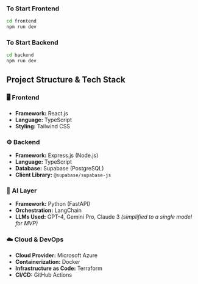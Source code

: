### To Start Frontend
```bash
cd frontend
npm run dev
```
### To Start Backend
```bash
cd backend
npm run dev
```
## Project Structure & Tech Stack

### 🖥️ Frontend
- **Framework:** React.js
- **Language:** TypeScript
- **Styling:** Tailwind CSS

### ⚙️ Backend
- **Framework:** Express.js (Node.js)
- **Language:** TypeScript
- **Database:** Supabase (PostgreSQL)
- **Client Library:** `@supabase/supabase-js`

### 🤖 AI Layer
- **Framework:** Python (FastAPI)
- **Orchestration:** LangChain
- **LLMs Used:** GPT-4, Gemini Pro, Claude 3 *(simplified to a single model for MVP)*

### ☁️ Cloud & DevOps
- **Cloud Provider:** Microsoft Azure
- **Containerization:** Docker
- **Infrastructure as Code:** Terraform
- **CI/CD:** GitHub Actions
